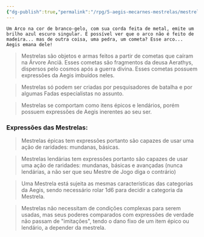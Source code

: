 ```yaml
---
{"dg-publish":true,"permalink":"/rpg/5-aegis-mecarnes-mestrelas/mestrelas/mestrelas/","dgPassFrontmatter":true}
---
```




```
Um Arco na cor de branco-gelo, com sua corda feita de metal, emite um brilho azul escuro singular. É possível ver que o arco não é feito de madeira... mas de outra coisa, uma pedra, um cometa? Esse arco... Aegis emana dele!
```

> Mestrelas são objetos e armas feitos a partir de cometas que caíram na Árvore Anciã. Esses cometas são fragmentos da deusa Aerathys, dispersos pelo cosmos após a guerra divina. Esses cometas possuem expressões da Aegis imbuídos neles.

>Mestrelas só podem ser criadas por pesquisadores de batalha e por algumas Fadas especialistas no assunto.

>Mestrelas se comportam como itens épicos e lendários, porém possuem expressões de Aegis inerentes ao seu ser. 

### Expressões das Mestrelas:

> Mestrelas épicas tem expressões portanto são capazes de usar uma ação de raridades: mundanas, básicas. 

> Mestrelas lendárias tem expressões portanto são capazes de usar uma ação de raridades:  mundanas, básicas e avançadas (nunca lendárias, a não ser que seu Mestre de Jogo diga o contrário)

>Uma Mestrela está sujeita as mesmas características das categorias da Aegis, sendo necessário rolar 1d6 para decidir a categoria da Mestrela.

> Mestrelas não necessitam de condições complexas para serem usadas, mas seus poderes comparados com expressões de verdade não passam de "imitações", tendo o dano fixo de um item épico ou lendário, a depender da mestrela. 


